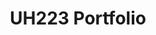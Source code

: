 ---
title: UH223 Portfolio
layout: collection
permalink: /uh223/
collection: uh223
entries_layout: grid
classes: wide
---
